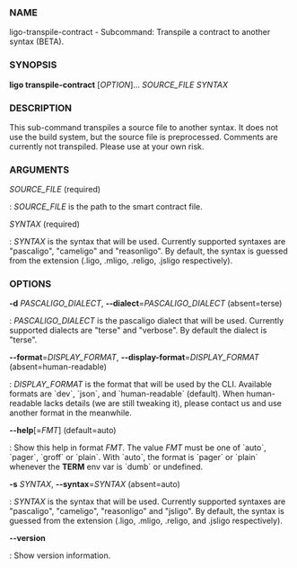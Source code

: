 ### NAME

ligo-transpile-contract - Subcommand: Transpile a contract to another
syntax (BETA).

### SYNOPSIS

**ligo transpile-contract** \[*OPTION*\]\... *SOURCE_FILE* *SYNTAX*

### DESCRIPTION

This sub-command transpiles a source file to another syntax. It does not
use the build system, but the source file is preprocessed. Comments are
currently not transpiled. Please use at your own risk.

### ARGUMENTS

*SOURCE_FILE* (required)

:   *SOURCE_FILE* is the path to the smart contract file.

*SYNTAX* (required)

:   *SYNTAX* is the syntax that will be used. Currently supported
    syntaxes are \"pascaligo\", \"cameligo\" and \"reasonligo\". By
    default, the syntax is guessed from the extension (.ligo, .mligo,
    .religo, .jsligo respectively).

### OPTIONS

**-d** *PASCALIGO_DIALECT*, **\--dialect**=*PASCALIGO_DIALECT* (absent=terse)

:   *PASCALIGO_DIALECT* is the pascaligo dialect that will be used.
    Currently supported dialects are \"terse\" and \"verbose\". By
    default the dialect is \"terse\".

**\--format**=*DISPLAY_FORMAT*, **\--display-format**=*DISPLAY_FORMAT* (absent=human-readable)

:   *DISPLAY_FORMAT* is the format that will be used by the CLI.
    Available formats are \`dev\`, \`json\`, and \`human-readable\`
    (default). When human-readable lacks details (we are still tweaking
    it), please contact us and use another format in the meanwhile.

**\--help**\[=*FMT*\] (default=auto)

:   Show this help in format *FMT*. The value *FMT* must be one of
    \`auto\`, \`pager\`, \`groff\` or \`plain\`. With \`auto\`, the
    format is \`pager\` or \`plain\` whenever the **TERM** env var is
    \`dumb\` or undefined.

**-s** *SYNTAX*, **\--syntax**=*SYNTAX* (absent=auto)

:   *SYNTAX* is the syntax that will be used. Currently supported
    syntaxes are \"pascaligo\", \"cameligo\", \"reasonligo\" and
    \"jsligo\". By default, the syntax is guessed from the extension
    (.ligo, .mligo, .religo, and .jsligo respectively).

**\--version**

:   Show version information.
